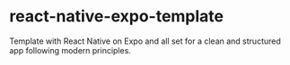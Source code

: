 # react-native-expo-template
Template with React Native on Expo and all set for a clean and structured app following modern principles.
